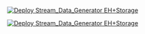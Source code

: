 [![Deploy Stream_Data_Generator EH+Storage](https://azuredeploy.net/deploybutton.png)](bit.do/nul1)


[![Deploy Stream_Data_Generator EH+Storage]()](tiny.cc/nul)

